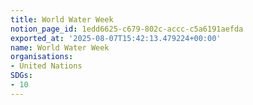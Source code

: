 ```yaml
---
title: World Water Week
notion_page_id: 1edd6625-c679-802c-accc-c5a6191aefda
exported_at: '2025-08-07T15:42:13.479224+00:00'
name: World Water Week
organisations:
- United Nations
SDGs:
- 10
---
```


